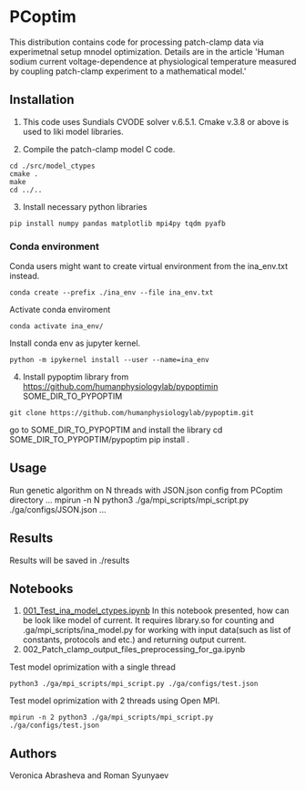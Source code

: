 # PCoptim

This distribution contains code for processing patch-clamp data via experimetnal setup mnodel optimization. Details are in the article 'Human sodium current voltage-dependence at physiological temperature measured by coupling patch-clamp experiment to a mathematical model.'

## Installation

1. This code uses Sundials CVODE solver v.6.5.1. Cmake v.3.8 or above is used to liki model libraries.

2. Compile the patch-clamp model C code. 
```
cd ./src/model_ctypes
cmake .
make
cd ../..
````

3. Install necessary python libraries
```
pip install numpy pandas matplotlib mpi4py tqdm pyafb
```
### Conda environment
Conda users might want to create virtual environment from the ina_env.txt instead.
```
conda create --prefix ./ina_env --file ina_env.txt
```

Activate conda enviroment

```
conda activate ina_env/
```
Install conda env as jupyter kernel.
```
python -m ipykernel install --user --name=ina_env
```

4. Install pypoptim library from https://github.com/humanphysiologylab/pypoptimin SOME_DIR_TO_PYPOPTIM

```
git clone https://github.com/humanphysiologylab/pypoptim.git
```

go to SOME_DIR_TO_PYPOPTIM and install the library 
    cd SOME_DIR_TO_PYPOPTIM/pypoptim
    pip install .

## Usage
Run genetic algorithm on N threads with JSON.json config from PCoptim directory
...
mpirun -n N python3 ./ga/mpi_scripts/mpi_script.py ./ga/configs/JSON.json
...

## Results
Results will be saved  in ./results

## Notebooks
1. [001_Test_ina_model_ctypes.ipynb](./notebooks/001_Test_ina_model_ctypes.ipynb)
In this notebook presented, how can be look like model of current. It requires library.so  for counting 
and .ga/mpi_scripts/ina_model.py for working with input data(such as list of constants, protocols and etc.)
and returning output current. 
2. 002_Patch_clamp_output_files_preprocessing_for_ga.ipynb

Test model oprimization with a single thread
```
python3 ./ga/mpi_scripts/mpi_script.py ./ga/configs/test.json 
```

Test model oprimization with 2 threads using  Open MPI.
```
mpirun -n 2 python3 ./ga/mpi_scripts/mpi_script.py ./ga/configs/test.json 
```


## Authors
Veronica Abrasheva and Roman Syunyaev

